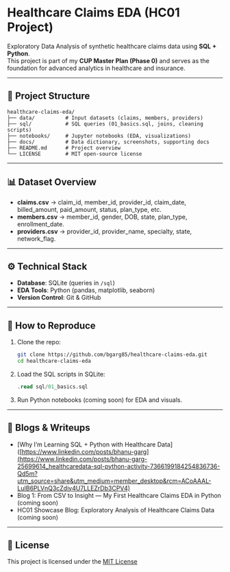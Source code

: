 # Healthcare Claims EDA (HC01 Project)

Exploratory Data Analysis of synthetic healthcare claims data using **SQL + Python**.  
This project is part of my **CUP Master Plan (Phase 0)** and serves as the foundation for advanced analytics in healthcare and insurance.

---

## 📂 Project Structure
```
healthcare-claims-eda/
├── data/          # Input datasets (claims, members, providers)
├── sql/           # SQL queries (01_basics.sql, joins, cleaning scripts)
├── notebooks/     # Jupyter notebooks (EDA, visualizations)
├── docs/          # Data dictionary, screenshots, supporting docs
├── README.md      # Project overview
└── LICENSE        # MIT open-source license
```

---

## 📊 Dataset Overview
- **claims.csv** → claim_id, member_id, provider_id, claim_date, billed_amount, paid_amount, status, plan_type, etc.  
- **members.csv** → member_id, gender, DOB, state, plan_type, enrollment_date.  
- **providers.csv** → provider_id, provider_name, specialty, state, network_flag.  

---

## ⚙️ Technical Stack
- **Database**: SQLite (queries in `/sql`)  
- **EDA Tools**: Python (pandas, matplotlib, seaborn)  
- **Version Control**: Git & GitHub  

---

## 🚀 How to Reproduce
1. Clone the repo:
   ```bash
   git clone https://github.com/bgarg85/healthcare-claims-eda.git
   cd healthcare-claims-eda
   ```
2. Load the SQL scripts in SQLite:
   ```sql
   .read sql/01_basics.sql
   ```
3. Run Python notebooks (coming soon) for EDA and visuals.

---

## 📌 Blogs & Writeups
- [Why I’m Learning SQL + Python with Healthcare Data]([https://www.linkedin.com/posts/bhanu-garg](https://www.linkedin.com/posts/bhanu-garg-25699614_healthcaredata-sql-python-activity-7366199184254836736-Qd5m?utm_source=share&utm_medium=member_desktop&rcm=ACoAAAL-LuIB6PLVnQ3cZdiy4U7LLEZrDb3CPV4)  
- Blog 1: From CSV to Insight — My First Healthcare Claims EDA in Python (coming soon)  
- HC01 Showcase Blog: Exploratory Analysis of Healthcare Claims Data (coming soon)  

---

## 📜 License
This project is licensed under the [MIT License](LICENSE)
